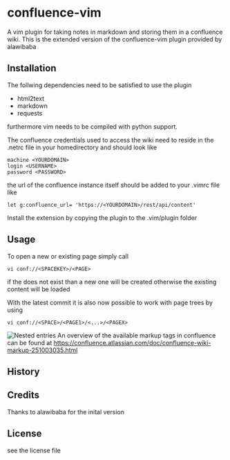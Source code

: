 # confluence-vim

A vim plugin for taking notes in markdown and storing them in a confluence wiki.
This is the extended version of the confluence-vim plugin provided by alawibaba

## Installation

The follwing dependencies need to be satisfied to use the plugin

* html2text
* markdown
* requests

furthermore vim needs to be compiled with python support.

The confluence credentials used to access the wiki need to reside in
the .netrc file in your homedirectory and should look like

```
machine <YOURDOMAIN>
login <USERNAME>
password <PASSWORD>
```

the url of the confluence instance itself should be added to your .vimrc file like

```
let g:confluence_url= 'https://<YOURDOMAIN>/rest/api/content'
```

Install the extension by copying the plugin to the .vim/plugin folder

## Usage

To open a new or existing page simply call
```
vi conf://<SPACEKEY>/<PAGE>
```
if the <PAGE> does not exist than a new one will be created otherwise
the existing content will be loaded

With the latest commit it is also now possible to work with page trees
by using
```
vi conf://<SPACE>/<PAGE1>/<...>/<PAGEX>
```
![Nested entries](docs/confluence.png)
An overview of the available markup tags in confluence can be found at
https://confluence.atlassian.com/doc/confluence-wiki-markup-251003035.html

## History

## Credits

Thanks to alawibaba for the inital version

## License

see the license file
